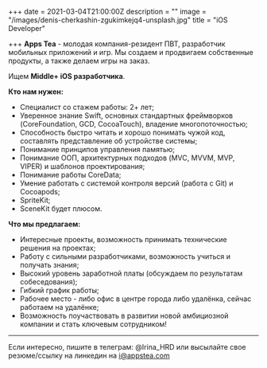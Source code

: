+++
date = 2021-03-04T21:00:00Z
description = ""
image = "/images/denis-cherkashin-zgukimkejq4-unsplash.jpg"
title = "iOS Developer"

+++
**Apps Tea** - молодая компания-резидент ПВТ, разработчик мобильных приложений и игр. Мы создаем и продвигаем собственные продукты, а также делаем игры на заказ.

Ищем **Middle+ iOS разработчика**.

**Кто нам нужен:**

* Специалист со стажем работы: 2+ лет;
* Уверенное знание Swift, основных стандартных фреймворков (CoreFoundation, GCD, CocoaTouch), владение многопоточностью;
* Способность быстро читать и хорошо понимать чужой код, составлять представление об устройстве системы;
* Понимание принципов управления памятью;
* Понимание ООП, архитектурных подходов (MVC, MVVM, MVP, VIPER) и шаблонов проектирования;
* Понимание работы CoreData;
* Умение работать с системой контроля версий (работа с Git) и Cocoapods;
* SpriteKit;
* SceneKit будет плюсом.

**Что мы предлагаем:**

* Интересные проекты, возможность принимать технические решения на проектах;
* Работу с сильными разработчиками, возможность учиться и получать знания;
* Высокий уровень заработной платы (обсуждаем по результатам собеседования);
* Гибкий график работы;
* Рабочее место - либо офис в центре города либо удалёнка, сейчас работаем на удалёнке;
* Возможность поучаствовать в развитии новой амбициозной компании и стать ключевым сотрудником!

***

  
Если интересно, пишите в телеграм: @Irina_HRD или высылайте свое резюме/ссылку на линкедин на i@appstea.com
